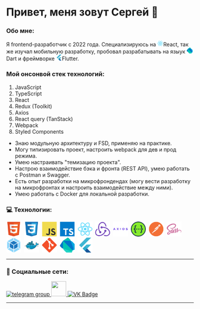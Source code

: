 # Привет, меня зовут Сергей 👋

### Обо мне:

Я frontend-разработчик с 2022 года. Специализируюсь на <img src="https://github.com/devicons/devicon/blob/master/icons/react/react-original.svg" title="reactjs" alt="reactjs" width="16" height="16"/>React, так же изучал мобильную разработку, пробовал разрабатывать на языук <img src="https://github.com/devicons/devicon/blob/master/icons/dart/dart-original.svg" title="git" alt="git" width="16" height="16"/>Dart и фреймворке <img src="https://github.com/devicons/devicon/blob/master/icons/flutter/flutter-original.svg" title="git" alt="git" width="16" height="16"/>Flutter.

### Мой онсонвой стек технологий:

1. JavaScript
2. TypeScript
3. React
4. Redux (Toolkit)
5. Axios
6. React query (TanStack)
7. Webpack
8. Styled Components

- Знаю модульную архитектуру и FSD, применяю на практике.
- Могу типизировать проект, настроить webpack для дев и прод режима.
- Умею настраивать "темизацию проекта".
- Настрою взаимодействие бэка и фронта (REST API), умею работать с Postman и Swagger.
- Есть опыт разработки на микрофрондендах (могу вести разработку на микрофронтах и настроить взаимодействие между ними).
- Умею работать с Docker для локальной разработки.

### 💻 Технологии:

<div>
  <img src="https://github.com/devicons/devicon/blob/master/icons/html5/html5-original.svg" title="html5" alt="html5" width="40" height="40"/>&nbsp
  <img src="https://github.com/devicons/devicon/blob/master/icons/css3/css3-original.svg" title="css" alt="css" width="40" height="40"/>&nbsp
  <img src="https://github.com/devicons/devicon/blob/master/icons/javascript/javascript-original.svg" title="javascript" alt="javascript" width="40" height="40"/>&nbsp
  <img src="https://github.com/devicons/devicon/blob/master/icons/typescript/typescript-original.svg" title="javascript" alt="javascript" width="40" height="40"/>&nbsp
  <img src="https://github.com/devicons/devicon/blob/master/icons/react/react-original.svg" title="reactjs" alt="reactjs" width="40" height="40"/>&nbsp
  <img src="https://github.com/devicons/devicon/blob/master/icons/redux/redux-original.svg" title="redux" alt="redux" width="40" height="40"/>&nbsp;
  <img src="https://github.com/devicons/devicon/blob/master/icons/axios/axios-plain-wordmark.svg" title="redux" alt="redux" width="40" height="40"/>&nbsp;
  <img src="https://github.com/devicons/devicon/blob/master/icons/swagger/swagger-original.svg" title="redux" alt="redux" width="40" height="40"/>&nbsp;
  <img src="https://github.com/devicons/devicon/blob/master/icons/postman/postman-original.svg" title="redux" alt="redux" width="40" height="40"/>&nbsp;
  <img src="https://github.com/devicons/devicon/blob/master/icons/sass/sass-original.svg" title="sass/scss" alt="sass/scss" width="40" height="40"/>&nbsp;
  <img src="https://github.com/devicons/devicon/blob/master/icons/webpack/webpack-original.svg" title="webpack" alt="webpack" width="40" height="40"/>&nbsp;
  <img src="https://github.com/devicons/devicon/blob/master/icons/docker/docker-original.svg" title="webpack" alt="webpack" width="40" height="40"/>&nbsp;
  <img src="https://github.com/devicons/devicon/blob/master/icons/git/git-original.svg" title="git" alt="git" width="40" height="40"/>&nbsp
  <img src="https://github.com/devicons/devicon/blob/master/icons/dart/dart-original.svg" title="git" alt="git" width="40" height="40"/>&nbsp
  <img src="https://github.com/devicons/devicon/blob/master/icons/flutter/flutter-original.svg" title="git" alt="git" width="40" height="40"/>&nbsp
</div>

---

### 🤝 Социальные сети:

  <div id="badges">
    <a href="https://t.me/AvtsynovSergey" target="_blank">
      <img src="https://cdn-icons-png.flaticon.com/512/2111/2111646.png" width="40" height="40" alt="telegram group" />
    </a>
    <a href="https://instagram.com/avtsynov.s" target="_blank">
      <img src="https://raw.githubusercontent.com/danielcranney/readme-generator/main/public/icons/socials/instagram.svg" width="40" height="40" />
    </a>
    <a href="https://vk.com/night_darlok" target="_blank">
      <img src="https://cdn-icons-png.flaticon.com/512/145/145813.png" width="40" height="40" alt="VK Badge"/>
    </a>
  </div>

---

<!--
**AvtsynovS/AvtsynovS** is a ✨ _special_ ✨ repository because its `README.md` (this file) appears on your GitHub profile.

Here are some ideas to get you started:

- 🔭 I’m currently working on ...
- 🌱 I’m currently learning ...
- 👯 I’m looking to collaborate on ...
- 🤔 I’m looking for help with ...
- 💬 Ask me about ...
- 📫 How to reach me: ...
- 😄 Pronouns: ...
- ⚡ Fun fact: ...
-->
